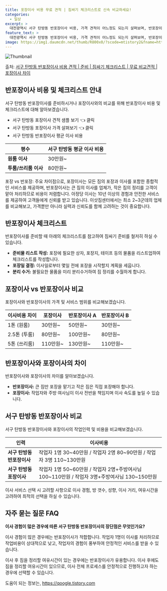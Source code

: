 ```yaml
---
title: 포장이사 비용 무료 견적 | 짐싸기 체크리스트로 신속 비교하세요!
categories:
  - 일상
excerpt: >
  대전광역시 서구 탄방동 반포장이사 비용, 가격 견적이 어느정도 되는지 살펴보며, 반포장이사를 준비함에 있어 짐싸기 준비 체크리스트가 무엇인지 보겠습니다. 마지막으로 포장이사와 차이점을 통해 무료 비교견적으로 어떤 것이 더 합리적인 선택인지 공유 드립니다.서구 탄방동 포장이사 견적 샘플 보기 👈 클릭서구 탄방동 포장이사 가격 살펴보기 👈 클릭서구 탄방동 반포장이사 평균 이사 비용평수서구 탄방동 평균 이사 비용원룸 이사9평 이하 (1톤)30만원~투룸/쓰리룸 이사16평 ~ 20평 (2.5톤)80만원~쓰리룸 이사21평 (5톤) ~110만원~우리집 무료 이사견적 받기 👈 클릭포장 vs 반포장: 주요 차이점이사 방법에 따라 가격 및 서비스 범위가 달라집니다.포장이사는 모든 짐의 포장과 이사를 포함한 종합적인 ..
feature_text: >
  대전광역시 서구 탄방동 반포장이사 비용, 가격 견적이 어느정도 되는지 살펴보며, 반포장이사를 준비함에 있어 짐싸기 준비 체크리스트가 무엇인지 보겠습니다. 마지막으로 포장이사와 차이점을 통해 무료 비교견적으로 어떤 것이 더 합리적인 선택인지 공유 드립니다.서구 탄방동 포장이사 견적 샘플 보기 👈 클릭서구 탄방동 포장이사 가격 살펴보기 👈 클릭서구 탄방동 반포장이사 평균 이사 비용평수서구 탄방동 평균 이사 비용원룸 이사9평 이하 (1톤)30만원~투룸/쓰리룸 이사16평 ~ 20평 (2.5톤)80만원~쓰리룸 이사21평 (5톤) ~110만원~우리집 무료 이사견적 받기 👈 클릭포장 vs 반포장: 주요 차이점이사 방법에 따라 가격 및 서비스 범위가 달라집니다.포장이사는 모든 짐의 포장과 이사를 포함한 종합적인 ..
image: https://img1.daumcdn.net/thumb/R800x0/?scode=mtistory2&fname=https%3A%2F%2Fblog.kakaocdn.net%2Fdn%2F2OX6U%2FbtsHbrCAF6S%2FRk5LWopKRe8cXTEzKmE9Wk%2Fimg.webp
---
```


![Thumbnail](https://img1.daumcdn.net/thumb/R800x0/?scode=mtistory2&fname=https%3A%2F%2Fblog.kakaocdn.net%2Fdn%2F2OX6U%2FbtsHbrCAF6S%2FRk5LWopKRe8cXTEzKmE9Wk%2Fimg.webp)

<p>출처: <a href="https://qoogle.tistory.com/9683" rel="dofollow">서구 탄방동 반포장이사 비용 견적 | 준비 | 짐싸기 체크리스트 | 무료 비교견적 | 포장이사 차이</a> </p>

## 반포장이사 비용 및 체크리스트 안내

서구 탄방동 반포장이사를 준비하시거나 포장이사와의 비교를 위해 반포장이사 비용 및 체크리스트에 대해 알아보겠습니다.

  * 서구 탄방동 포장이사 견적 샘플 보기 👈 클릭
  * 서구 탄방동 포장이사 가격 살펴보기 👈 클릭
  * 서구 탄방동 반포장이사 평균 이사 비용

**평수** | **서구 탄방동 평균 이사 비용**  
---|---  
**원룸 이사** | 30만원~  
**투룸/쓰리룸 이사** | 80만원~  
  
포장 vs 반포장: 주요 차이점으로, 포장이사는 모든 짐의 포장과 이사를 포함한 종합적인 서비스를 제공하며, 반포장이사는 큰 짐의 이사를
업체가, 작은 짐의 정리를 고객이 맡아 처리하므로 비용이 저렴합니다. 아정당 이사는 10년 이상의 경험과 안전한 서비스를 제공하여 고객들에게
신뢰를 받고 있습니다. 이삿짐센터에서는 최소 2~3군데의 업체를 비교해보고, 가격뿐만 아니라 실력과 신뢰도를 함께 고려하는 것이 중요합니다.

## 반포장이사 체크리스트

반포장이사를 준비할 때 아래의 체크리스트를 참고하여 짐싸기 준비를 철저히 하실 수 있습니다.

  * **준비물 리스트 작성:** 포장에 필요한 상자, 포장지, 테이프 등의 물품을 리스트업하여 체크리스트를 작성합니다.
  * **포장일 결정:** 이사일로부터 몇일 전에 포장을 시작할지 계획을 세웁니다.
  * **분리 수거:** 불필요한 물품을 미리 분리수거하여 짐 정리를 수월하게 합니다.

## 포장이사 vs 반포장이사 비교

포장이사와 반포장이사의 가격 및 서비스 범위를 비교해보겠습니다.

**이사비용 차이** | **포장이사** | **반포장이사 A** | **반포장이사 B**  
---|---|---|---  
1톤 (원룸) | 30만원~ | 50만원~ | 30만원~  
2.5톤 (투룸) | 80만원~ | 100만원~ | 80만원~  
5톤 (쓰리룸) | 110만원~ | 130만원~ | 110만원~  
  
## 반포장이사와 포장이사의 차이

반포장이사와 포장이사의 차이를 알아보겠습니다.

  * **반포장이사:** 큰 짐만 포장을 맡기고 작은 짐은 직접 포장해야 합니다.
  * **포장이사:** 작업자와 주방 여사님이 이사 전반을 책임지며 이사 속도를 높일 수 있습니다.

## 서구 탄방동 반포장이사 비교

서구 탄방동 반포장이사와 포장이사의 작업인력 및 비용을 비교해보겠습니다.

**인력** | **이사비용**  
---|---  
**서구 탄방동 반포장이사** | 작업자 1명 30~40만원 / 작업자 2명 80~90만원 / 작업자 3명 110~130만원  
**서구 탄방동 포장이사** | 작업자 1명 50~60만원 / 작업자 2명+주방여사님 100~110만원 / 작업자 3명+주방여사님 130~150만원  
  
이사 서비스 선택 시 고려할 사항으로 이사 경험, 방 갯수, 성향, 이사 거리, 여유시간을 고려하여 최적의 선택을 하실 수 있습니다.

## 자주 묻는 질문 FAQ

**이사 경험이 많은 경우에 따른 서구 탄방동 반포장이사의 장단점은 무엇인가요?**

이사 경험이 많은 경우에는 반포장이사가 적합합니다. 작업자 1명이 이사를 처리하므로 작업비용이 상대적으로 낮고, 작업자의 경험이 풍부하여
안정적인 서비스를 받을 수 있습니다.

이사 후 짐을 정리할 여유시간이 있는 경우에는 반포장이사가 유용합니다. 이사 후에도 짐을 정리할 여유시간이 있으므로, 이사 전체 프로세스를
안정적으로 진행하고자 하는 경우에 선택할 수 있습니다.

 

도움이 되는 정보는, <a href="https://qoogle.tistory.com" rel="dofollow">https://qoogle.tistory.com</a>


